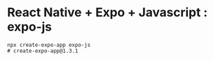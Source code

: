 # React Native + Expo + Javascript : expo-js

```
npx create-expo-app expo-js
# create-expo-app@1.3.1
```
